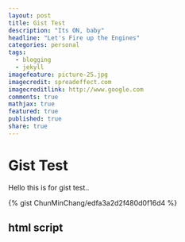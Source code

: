 ```yaml
---
layout: post
title: Gist Test
description: "Its ON, baby"
headline: "Let's Fire up the Engines"
categories: personal
tags:
  - blogging
  - jekyll
imagefeature: picture-25.jpg
imagecredit: spreadeffect.com
imagecreditlink: http://www.google.com
comments: true
mathjax: true
featured: true
published: true
share: true
---
```

# Gist Test
Hello this is for gist test..

{% gist ChunMinChang/edfa3a2d2f480d0f16d4 %}

## html script
<script type="text/javascript" src="https://ajax.googleapis.com/ajax/libs/jquery/1.9.1/jquery.min.js"></script>
<script type="text/javascript" src="https://cdnjs.cloudflare.com/ajax/libs/gist-embed/2.4/gist-embed.min.js"></script>

<code data-gist-id="dee9f3bd2ceab69726373ae006016edb" data-gist-file="simple_sort.h" data-gist-line="1-14, 17-18, 25"></code>
<code data-gist-id="dee9f3bd2ceab69726373ae006016edb" data-gist-file="simple_sort.cpp" data-gist-line="1, 5-20, 74-108"></code>
<code data-gist-id="dee9f3bd2ceab69726373ae006016edb" data-gist-file="simple_test.cpp" data-gist-line="2-37, 45-58, 66-72, 100-101"></code>
